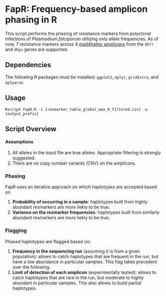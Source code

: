 # FapR: Frequency-based amplicon phasing in R

This script performs the phasing of resistance markers from polyclonal infections of *Plasmodium falciparum* utilizing only allele frequencies. As of now, 7 resistance markers across 4 [mad4hatter amplicons](https://www.protocols.io/view/mad4hatter-14egn779mv5d/v3) from the `dhfr` and `dhps` genes are supported.

## Dependencies

The following R packages must be installed: `ggplot2`, `dplyr`, `gridExtra`, and `optparse`.

## Usage

```shell
Rscript FapR.R -i [resmarker_table_global_max_0_filtered.csv] -o [output_prefix]
```

## Script Overview

#### Assumptions
1. All alleles in the input file are true alleles. Appropriate filtering is strongly suggested.
2. There are no copy number variants (CNV) on the amplicons.

### Phasing
FapR uses an iterative approach on which haplotypes are accepted based on 

1. **Probability of occurring in a sample**: haplotypes built from highly abundant resmarkers are more liekly to be true.
2. **Variance on the resmarker frequencies**: haplotypes built from similarly abundant resmarkers are more liekly to be true.

### Flagging
Phased haplotypes are flagged based on: 

1. **Frequency in the sequencing run** (assuming it is from a given population): allows to catch haplotypes that are frequent in the run, but have a low abundance in particular samples. This flag takes precedent over the following.
2. **Limit of detection of each amplicon** (experimentally tested): allows to catch haplotypes that are rare in the run, but moderate to highly abundant in particular samples. This also allows to build partial haplotypes.


